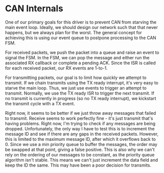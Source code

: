 # CAN Internals

One of our primary goals for this driver is to prevent CAN from starving the main event loop.
Ideally, we should design our network such that that never happens, but we always plan for the worst.
The general concept for achieving this is using our event queue to postpone processing to the CAN FSM.

For received packets, we push the packet into a queue and raise an event to signal the FSM. In the
FSM, we can pop the message and either run the associated RX callback or complete a pending ACK.
Since the ISR is called for each received packet, our RX events are 1-to-1.

For transmitting packets, our goal is to limit how quickly we attempt to transmit. If we chain
transmits using the TX ready interrupt, it's very easy to starve the main loop. Thus, we just use
events to trigger an attempt to transmit. Normally, we use the TX ready ISR to trigger the next
transmit. If no transmit is currently in progress (so no TX ready interrupt), we kickstart the
transmit cycle with a TX event.

Right now, it seems to be better if we just throw away messages that failed to transmit.
Receive seems to work perfectly fine - it's just transmit that's having problems.
Right now, I'm trying to check if any messages are being dropped. Unfortunately, the only way I have
to test this is to increment the message ID and see if there are any gaps in the received packets.
However, this is limited to the maximum message ID, after which it overflows back to 0. Since we
use a min priority queue to buffer the messages, the order may be swapped at that point, giving
a false positive. This is also why we can't rely on the ordering of our messages to be constant,
as the priority queue algorithm isn't stable. This means we can't just increment the data field
and keep the ID the same. This may have been a poor decision for transmits.
